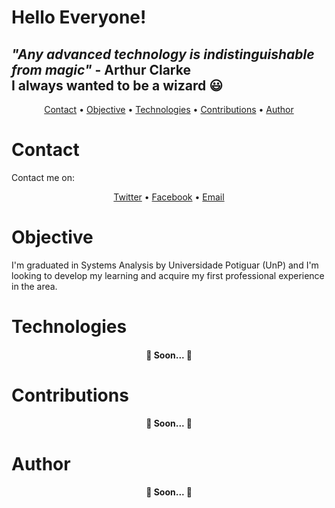 # Hello Everyone!

## <i>"Any advanced technology is indistinguishable from magic"</i> - Arthur Clarke </br> I always wanted to be a wizard 😃

<p align="center">
 <a href="#contact">Contact</a> •
 <a href="#objective">Objective</a> •
 <a href="#technologies">Technologies</a> • 
 <a href="#contributions">Contributions</a> • 
 <a href="#author">Author</a>
</p>

# Contact
<p>Contact me on:</p>
<p align="center">
 <a href="https://www.facebook.com/iranf2/">Twitter</a> •
 <a href="https://twitter.com/jiffilho/">Facebook</a> •
 <a href="malito:iran_filho@yahoo.com.br">Email</a>
</p>

# Objective
<p>I'm graduated in Systems Analysis by Universidade Potiguar (UnP) and I'm looking to develop my learning and acquire my first professional experience in the area.</p>

# Technologies
<h4 align="center"> 
	🚧  Soon...  🚧
</h4>

# Contributions
<h4 align="center"> 
	🚧  Soon...  🚧
</h4>

# Author
<h4 align="center"> 
	🚧  Soon...  🚧
</h4>
